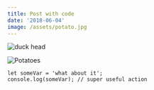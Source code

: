 ```yaml
---
title: Post with code
date: '2018-06-04'
image: /assets/potato.jpg
---
```

![duck head](/assets/duck.jpg)

![Potatoes](/assets/potato.jpg)

```
let someVar = 'what about it';
console.log(someVar); // super useful action
```
